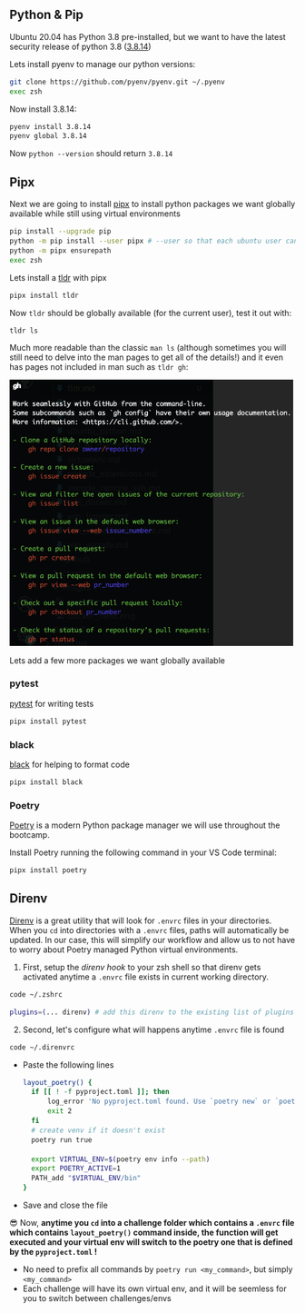 ## Python & Pip

Ubuntu 20.04 has Python 3.8 pre-installed, but we want to have the latest security release of python 3.8 ([3.8.14](https://www.python.org/downloads/release/python-3814/))

Lets install pyenv to manage our python versions:

```bash
git clone https://github.com/pyenv/pyenv.git ~/.pyenv
exec zsh
```
Now install 3.8.14:
```bash
pyenv install 3.8.14
pyenv global 3.8.14
```
Now `python --version` should return `3.8.14`

## Pipx

Next we are going to install [pipx](https://pypa.github.io/pipx/) to install python packages we want globally available while still using virtual environments

```bash
pip install --upgrade pip
python -m pip install --user pipx # --user so that each ubuntu user can have his own 'pipx'
python -m pipx ensurepath
exec zsh
```

Lets install a [tldr](https://github.com/tldr-pages/tldr) with pipx

```bash
pipx install tldr
```

Now `tldr` should be globally available (for the current user), test it out with:

```bash
tldr ls
```

Much more readable than the classic `man ls` (although sometimes you will still need to delve into the man pages to get all of the details!) and it even has pages not included in man such as `tldr gh`:

<img alt="tldr" src="images/tldr.png" width=500>


Lets add a few more packages we want globally available

### pytest

[pytest](https://docs.pytest.org/en/7.2.x/) for writing tests
```bash
pipx install pytest
```

### black

[black](https://black.readthedocs.io/en/stable/) for helping to format code
```bash
pipx install black
```

### Poetry

[Poetry](https://python-poetry.org/) is a modern Python package manager we will use throughout the bootcamp.

Install Poetry running the following command in your VS Code terminal:

```bash
pipx install poetry
```

## Direnv

[Direnv](https://direnv.net/) is a great utility that will look for `.envrc` files in your directories. When you `cd` into directories with a `.envrc` files, paths will automatically be updated. In our case, this will simplify our workflow and allow us to not have to worry about Poetry managed Python virtual environments.

1. First, setup the *direnv hook* to your zsh shell so that direnv gets activated anytime a `.envrc` file exists in current working directory.

```bash
code ~/.zshrc
```

```bash
plugins=(... direnv) # add this direnv to the existing list of plugins
```

2. Second, let's configure what will happens anytime `.envrc` file is found

```bash
code ~/.direnvrc
```
- Paste the following lines
    ```bash
    layout_poetry() {
      if [[ ! -f pyproject.toml ]]; then
          log_error 'No pyproject.toml found. Use `poetry new` or `poetry init` to create one first.'
          exit 2
      fi
      # create venv if it doesn't exist
      poetry run true

      export VIRTUAL_ENV=$(poetry env info --path)
      export POETRY_ACTIVE=1
      PATH_add "$VIRTUAL_ENV/bin"
    }
    ```
- Save and close the file

😎 Now, **anytime you `cd` into a challenge folder which contains a `.envrc` file which contains `layout_poetry()` command inside, the function will get executed and your virtual env will switch to the poetry one that is defined by the `pyproject.toml` !**
- No need to prefix all commands by `poetry run <my_command>`, but simply `<my_command>`
- Each challenge will have its own virtual env, and it will be seemless for you to switch between challenges/envs
